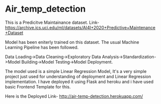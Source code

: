 # Air_temp_detection

This is a Predicitve Maintainance dataset. 
Link-https://archive.ics.uci.edu/ml/datasets/AI4I+2020+Predictive+Maintenance+Dataset

Model has been eniterly trained on this dataset. The usual Machine Learning Pipeline has been followed.

Data Loading->Data Cleaning->Exploratory Data Analysis->Standardization->Model Building->Model Testing->Model Deployment. 

The model used is a simple Linear Regression Model, It's a very simple project just used for understanding of deployment and Linear Regression implementation.
I have deployed it using Flask and heroku and i have used basic Frontend Template for this. 

Here is the Deployed Link-
http://air-temp-detection.herokuapp.com/

